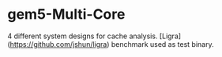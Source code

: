 # gem5-Multi-Core

4 different system designs for cache analysis. [Ligra] (https://github.com/jshun/ligra) benchmark used as test binary. 
